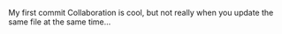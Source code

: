 My first commit
Collaboration is cool, but not really when you update the same file at the same time…
